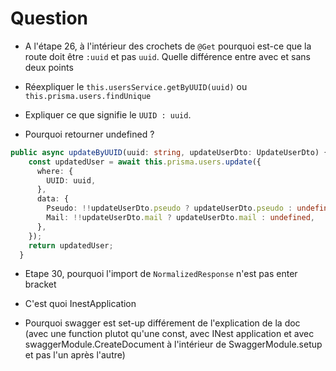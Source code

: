 # Question

- A l'étape 26, à l'intérieur des crochets de `@Get` pourquoi est-ce que la route doit être `:uuid` et pas `uuid`. Quelle différence entre avec et sans deux points

- Réexpliquer le `this.usersService.getByUUID(uuid)` ou `this.prisma.users.findUnique`

- Expliquer ce que signifie le `UUID : uuid`.
- Pourquoi retourner undefined ?
``` ts
public async updateByUUID(uuid: string, updateUserDto: UpdateUserDto) {
    const updatedUser = await this.prisma.users.update({
      where: {
        UUID: uuid,
      },
      data: {
        Pseudo: !!updateUserDto.pseudo ? updateUserDto.pseudo : undefined,
        Mail: !!updateUserDto.mail ? updateUserDto.mail : undefined,
      },
    });
    return updatedUser;
  }
```
- Etape 30, pourquoi l'import de `NormalizedResponse` n'est pas enter bracket

- C'est quoi InestApplication

- Pourquoi swagger est set-up différement de l'explication de la doc (avec une function plutot qu'une const, avec INest application et avec swaggerModule.CreateDocument à l'intérieur de SwaggerModule.setup et pas l'un après l'autre)
